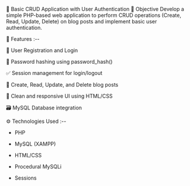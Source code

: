📝 Basic CRUD Application with User Authentication
📌 Objective
Develop a simple PHP-based web application to perform CRUD operations (Create, Read, Update, Delete) on blog posts and implement basic user authentication.

🧱 Features :--

🔐 User Registration and Login

🔐 Password hashing using password_hash()

✅ Session management for login/logout

📝 Create, Read, Update, and Delete blog posts

🎨 Clean and responsive UI using HTML/CSS

🗃️ MySQL Database integration

⚙️ Technologies Used :--
* PHP

* MySQL (XAMPP)

* HTML/CSS

* Procedural MySQLi

* Sessions